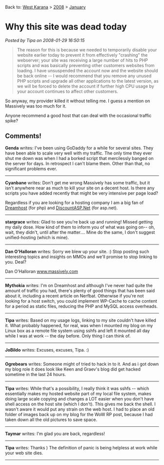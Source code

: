 Back to: [West Karana](/posts/westkarana.md) > [2008](/posts/2008/westkarana.md) > [January](./westkarana.md)
# Why this site was dead today

*Posted by Tipa on 2008-01-29 16:50:15*


> The reason for this is because we needed to temporarily disable your website earlier today to prevent it from effectively "crashing" the webserver; your site was receiving a large number of hits to PHP scripts and was basically preventing other customers websites from loading. I have unsuspended the account now and the website should be back online -- I would recommend that you remove any unused PHP scripts and upgrade all other applications to the latest version, as we will be forced to delete the account if further high CPU usage by your account continues to affect other customers.




So anyway, my provider killed it without telling me. I guess a mention on Massively was too much for it.

Anyone recommend a good host that can deal with the occasional traffic spike?

## Comments!

**Genda** writes: I've been using GoDaddy for a while for several sites. They have been able to scale very well with my traffic. The only time they ever shut me down was when I had a borked script that mercilessly banged on the server for days. In retrospect I can't blame them. Other than that, no significant problems ever.

---

**Cyanbane** writes: Don't get me wrong Massively has some traffic, but it isn't anywhere near as much to kill your site on a decent host. Is there any scripts you have added recently that might be very intensive per page load?

Regardless if you are looking for a hosting company I am a big fan of [Dreamhost](http://www.dreamhost.com/r.cgi?102134) (for php) and [DiscountASP.Net](http://www.discountasp.net/index.aspx?refcode=DFEFJW) (for asp.net).

---

**stargrace** writes: Glad to see you're back up and running! Missed getting my daily dose. How kind of them to inform you of what was going on-- oh, wait, they didn't, until after the matter.... Mine do the same, I don't suggest unified-hosting (which is mine).

---

**Dan O'Halloran** writes: Sorry we blew up your site. :) Stop posting such interesting topics and insights on MMOs and we'll promise to stop linking to you. Deal?

Dan O'Halloran
www.massively.com

---

**Mythokia** writes: I'm on Dreamhost and although I've never had quite the amount of traffic you had, there's plenty of good things that has been said about it, including a recent article on Nerfbat. Otherwise if you're not looking for a host switch, you could implement WP-Cache to cache content for a period as static files, reducing the PHP and MySQL access overheads.

---

**Tipa** writes: Based on my usage logs, linking to my site couldn't have killed it. What probably happened, for real, was when I mounted my blog on my Linux box as a remote file system using sshfs and left it mounted all day while I was at work -- the day before. Only thing I can think of.

---

**JoBildo** writes: Excuses, excuses, Tipa. :)

---

**Ogrebears** writes: Someone might of tried to hack in to it. And as i got down my blog role it does look like Keen and Graev's blog did get hacked sometime in the last 24 hours.

---

**Tipa** writes: While that's a possibility, I really think it was sshfs -- which essentially makes my hosted website part of my local file system, makes doing large scale copying and changes a LOT easier when you don't have shell access on the host site (which I don't). This gives me back the shell. I wasn't aware it would put any strain on the web host. I had to place an old folder of images back up on my blog for the WoW RP post, because I had taken down all the old pictures to save space.

---

**Taymar** writes: I'm glad you are back, regardless!

---

**Tipa** writes: Thanks ) The definition of panic is being helpless at work while your web site dies.

---

